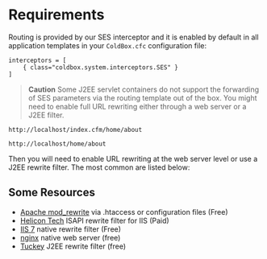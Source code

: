 # Requirements

Routing is provided by our SES interceptor and it is enabled by default in all application templates in your `ColdBox.cfc` configuration file:

```
interceptors = [
    { class="coldbox.system.interceptors.SES" }
]
```

> **Caution**  Some J2EE servlet containers do not support the forwarding of SES parameters via the routing template out of the box. You might need to enable full URL rewriting either through a web server or a J2EE filter. 

`http://localhost/index.cfm/home/about`

`http://localhost/home/about`

Then you will need to enable URL rewriting at the web server level or use a J2EE rewrite filter. The most common are listed below:

## Some Resources

* [Apache mod_rewrite](http://httpd.apache.org/docs/current/mod/mod_rewrite.html) via .htaccess or configuration files (Free)
* [Helicon Tech](http://www.helicontech.com/) ISAPI rewrite filter for IIS (Paid)
* [IIS 7](http://www.iis.net/downloads/microsoft/url-rewrite) native rewrite filter (Free)
* [nginx](http://nginx.org/) native web server (free)
* [Tuckey](http://www.tuckey.org/) J2EE rewrite filter (free)


